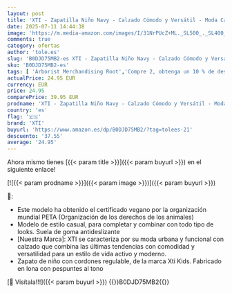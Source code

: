 ```yaml
---
layout: post
title: 'XTI - Zapatilla Niño Navy - Calzado Cómodo y Versátil - Moda Casual - Modelo 15113501  Talla 32 '
date: 2025-07-11 14:44:38
image: 'https://m.media-amazon.com/images/I/31NrPUcZ+ML._SL500_._SL400_.jpg'
comments: true
category: ofertas
author: 'tole.es'
slug: 'B0DJD75MB2-es XTI - Zapatilla Niño Navy - Calzado Cómodo y Versátil -...'
sku: 'B0DJD75MB2-es'
tags: [ 'Arborist Merchandising Root','Compre 2, obtenga un 10 % de descuento','Compre 2, obtenga un 10 % de descuento_Shoes 2','Moda','Moda Niño','Self Service','Special Features Stores','Zapatillas casual para niño','Zapatillas deportivas y de moda para niños','Zapatos de niño','c8538d25-3af9-48d3-aeff-5f3ce5572a36_0','c8538d25-3af9-48d3-aeff-5f3ce5572a36_1701','xti','zapatilla','🇪🇸', ]
actualPrice: 24.95 EUR
currency: EUR
price: 24.95
comparePrice: 39.95 EUR
prodname: 'XTI - Zapatilla Niño Navy - Calzado Cómodo y Versátil - Moda Casual - Modelo 15113501  Talla 32 '
country: 'es'
flag: '🇪🇸'
brand: 'XTI'
buyurl: 'https://www.amazon.es/dp/B0DJD75MB2/?tag=tolees-21'
descuento: '37.55'
average: '24.95'
---
```


Ahora mismo tienes [{{< param title >}}]({{< param buyurl >}}) en el siguiente enlace!

[![{{< param prodname >}}]({{< param image >}})]({{< param buyurl >}})

🔎:

- Este modelo ha obtenido el certificado vegano por la organización mundial PETA (Organización de los derechos de los animales)
- Modelo de estilo casual, para completar y combinar con todo tipo de looks. Suela de goma antideslizante
- [Nuestra Marca]: XTI se caracteriza por su moda urbana y funcional con calzado que combina las últimas tendencias con comodidad y versatilidad para un estilo de vida activo y moderno.
- Zapato de niño con cordones regulable, de la marca Xti Kids. Fabricado en lona con pespuntes al tono

[🛒 Visítala!!!]({{< param buyurl >}})
{{<world>}}B0DJD75MB2{{</world>}}
